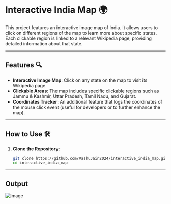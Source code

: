 # Interactive India Map 🌍

This project features an interactive image map of India. It allows users to click on different regions of the map to learn more about specific states. Each clickable region is linked to a relevant Wikipedia page, providing detailed information about that state.

---

## Features 🔍

- **Interactive Image Map**: Click on any state on the map to visit its Wikipedia page.
- **Clickable Areas**: The map includes specific clickable regions such as Jammu & Kashmir, Uttar Pradesh, Tamil Nadu, and Gujarat.
- **Coordinates Tracker**: An additional feature that logs the coordinates of the mouse click event (useful for developers or to further enhance the map).

---

## How to Use 🛠️

1. **Clone the Repository**:
   ```bash
   git clone https://github.com/VashuJain2024/interactive_india_map.git
   cd interactive_india_map

---

## Output
![image](https://github.com/user-attachments/assets/dbef17ff-9d91-4ea2-a7d8-bc637aad00f4)
